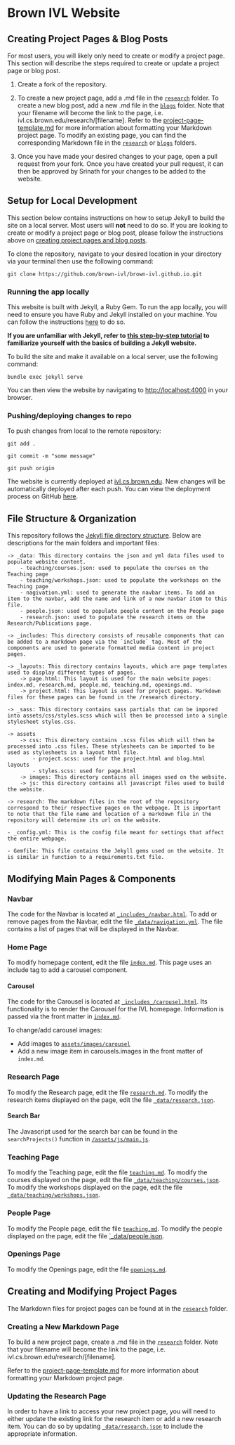 # Brown IVL Website

## Creating Project Pages & Blog Posts

For most users, you will likely only need to create or modify a project page. This section will describe the steps required to create or update a project page or blog post.

1. Create a fork of the repository.

2. To create a new project page, add a .md file in the [`research`](/research/) folder. To create a new blog post, add a new .md file in the [`blogs`](/blogs/) folder. Note that your filename will become the link to the page, i.e. ivl.cs.brown.edu/research/[filename]. Refer to the [project-page-template.md](research/project-page-template.md) for more information about formatting your Markdown project page. To modify an existing page, you can find the corresponding Markdown file in the [`research`](/research/) or [`blogs`](/blogs/) folders.

3. Once you have made your desired changes to your page, open a pull request from your fork. Once you have created your pull request, it can then be approved by Srinath for your changes to be added to the website.

## Setup for Local Development

This section below contains instructions on how to setup Jekyll to build the site on a local server. Most users will **not** need to do so. If you are looking to create or modify a project page or blog post, please follow the instructions above on [creating project pages and blog posts](#creating-project-pages-&-blog-posts).

To clone the repository, navigate to your desired location in your directory via your terminal then use the following command:

`git clone https://github.com/brown-ivl/brown-ivl.github.io.git`

### Running the app locally

This website is built with Jekyll, a Ruby Gem. To run the app locally, you will need to ensure you have Ruby and Jekyll installed on your machine. You can follow the instructions [here](https://jekyllrb.com/docs/installation/) to do so.

**If you are unfamiliar with Jekyll, refer to [this step-by-step tutorial](https://jekyllrb.com/docs/step-by-step/01-setup/) to familiarize yourself with the basics of building a Jekyll website.**

To build the site and make it available on a local server, use the following command:

`bundle exec jekyll serve`

You can then view the website by navigating to [http://localhost:4000](http://localhost:4000) in your browser.

### Pushing/deploying changes to repo

To push changes from local to the remote repository:

`git add .`

`git commit -m "some message"`

`git push origin`

The website is currently deployed at [ivl.cs.brown.edu](ivl.cs.brown.edu). New changes will be automatically deployed after each push. You can view the deployment process on GitHub [here](https://github.com/brown-ivl/brown-ivl.github.io/actions).

## File Structure & Organization

This repository follows the [Jekyll file directory structure](https://jekyllrb.com/docs/structure/). Below are descriptions for the main folders and important files:

    -> _data: This directory contains the json and yml data files used to populate website content.
        - teaching/courses.json: used to populate the courses on the Teaching page
        - teaching/workshops.json: used to populate the workshops on the Teaching page
        - nagivation.yml: used to generate the navbar items. To add an item to the navbar, add the name and link of a new navbar item to this file.
        - people.json: used to populate people content on the People page
        - research.json: used to populate the research items on the Research/Publications page.

    -> _includes: This directory consists of reusable components that can be added to a markdown page via the `include` tag. Most of the components are used to generate formatted media content in project pages.

    -> _layouts: This directory contains layouts, which are page templates used to display different types of pages.
        -> page.html: This layout is used for the main website pages: index.md, research.md, people.md, teaching.md, openings.md.
        -> project.html: This layout is used for project pages. Markdown files for these pages can be found in the /research directory.

    -> _sass: This directory contains sass partials that can be impored into assets/css/styles.scss which will then be processed into a single stylesheet styles.css.

    -> assets
        -> css: This directory contains .scss files which will then be processed into .css files. These stylesheets can be imported to be used as stylesheets in a layout html file.
            - project.scss: used for the project.html and blog.html layouts
            - styles.scss: used for page.html
        -> images: This directory contains all images used on the website.
        -> js: this directory contains all javascript files used to build the website.

    -> research: The markdown files in the root of the repository correspond to their respective pages on the webpage. It is important to note that the file name and location of a markdown file in the repository will determine its url on the website.

    - _config.yml: This is the config file meant for settings that affect the entire webpage.

    - Gemfile: This file contains the Jekyll gems used on the website. It is similar in function to a requirements.txt file.

## Modifying Main Pages & Components

### Navbar

The code for the Navbar is located at [`_includes_/navbar.html`](/_includes/navbar.html). To add or remove pages from the Navbar, edit the file [`_data/navigation.yml`](/_data/navigation.yml). The file contains a list of pages that will be displayed in the Navbar.

### Home Page

To modify homepage content, edit the file [`index.md`](/index.md). This page uses an include tag to add a carousel component.

#### Carousel

The code for the Carousel is located at [`_includes_/carousel.html`](/_includes/carousel.html). Its functionality is to render the Carousel for the IVL homepage. Information is passed via the front matter in [`index.md`](/index.md).

To change/add carousel images:

- Add images to [`assets/images/carousel`](assets/images/carousel/)
- Add a new image item in carousels.images in the front matter of `index.md`.

### Research Page

To modify the Research page, edit the file [`research.md`](/research.md). To modify the research items displayed on the page, edit the file [`_data/research.json`](/_data/research.json).

#### Search Bar

The Javascript used for the search bar can be found in the `searchProjects()` function in [`/assets/js/main.js`](/assets/js/main.js).

### Teaching Page

To modify the Teaching page, edit the file [`teaching.md`](/teaching.md). To modify the courses displayed on the page, edit the file [`_data/teaching/courses.json`](/_data/teaching/courses.json). To modify the workshops displayed on the page, edit the file [`_data/teaching/workshops.json`](/_data/teaching/workshops.json).

### People Page

To modify the People page, edit the file [`teaching.md`](/people.md). To modify the people displayed on the page, edit the file [`\_data/people.json](/_data/people.json).

### Openings Page

To modify the Openings page, edit the file [`openings.md`](/openings.md).

## Creating and Modifying Project Pages

The Markdown files for project pages can be found at in the [`research`](/research/) folder.

### Creating a New Markdown Page

To build a new project page, create a .md file in the [`research`](/research/) folder. Note that your filename will become the link to the page, i.e. ivl.cs.brown.edu/research/[filename].

Refer to the [project-page-template.md](research/project-page-template.md) for more information about formatting your Markdown project page.

### Updating the Research Page

In order to have a link to access your new project page, you will need to either update the existing link for the research item or add a new research item. You can do so by updating [`_data/research.json`](/_data/research.json) to include the appropriate information.
